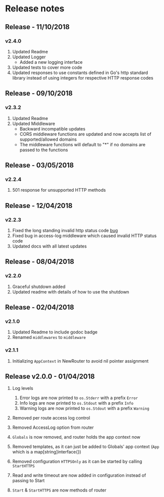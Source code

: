 # Release notes

## Release - 11/10/2018

### v2.4.0

1. Updated Readme
2. Updated Logger
	- Added a new logging interface
3. Updated tests to cover more code
4. Updated responses to use constants defined in Go's http standard library instead of using
integers for respective HTTP response codes

## Release - 09/10/2018

### v2.3.2

1. Updated Readme
2. Updated Middleware
	- Backward incompatible updates
	- CORS middleware functions are updated and now accepts list of supported/allowed domains
	- The middleware functions will default to "*" if no domains are passed to the functions

## Release - 03/05/2018

### v2.2.4

1. 501 response for unsupported HTTP methods

## Release - 12/04/2018

### v2.2.3

1. Fixed the long standing invalid http status code [bug](https://github.com/bnkamalesh/webgo/issues/7)
2. Fixed bug in access-log middleware which caused invalid HTTP status code
3. Updated docs with all latest updates

## Release - 08/04/2018

### v2.2.0

1. Graceful shutdown added
2. Updated readme with details of how to use the shutdown

## Release - 02/04/2018

### v2.1.0

1. Updated Readme to include godoc badge
2. Renamed `middlewares` to `middleware`

### v2.1.1

1. Initializing `AppContext` in NewRouter to avoid nil pointer assignment

## Release v2.0.0 - 01/04/2018

1. Log levels
	1. Error logs are now printed to `os.Stderr` with a prefix `Error`
	2. Info logs are now printed to `os.Stdout` with a prefix `Info`
	3. Warning logs are now printed to `os.Stdout` with a prefix `Warning`

2. Removed per route access log control
3. Removed AccessLog option from router
4. `Globals` is now removed, and router holds the app context now
5. Removed templates, as it can just be added to Globals' app context 
(`App` which is a map[string]interface{})
6. Removed configuration `HTTPSOnly` as it can be started by calling `StartHTTPS`
7. Read and write timeout are now added in configuration instead of passing to Start
8. `Start` & `StartHTTPS` are now methods of router
